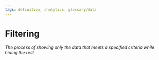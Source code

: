 ```yaml
---
tags: definition, analytics, glossary/data
---
```

#  Filtering
*The process of showing only the data that meets a specified criteria while hiding the rest*